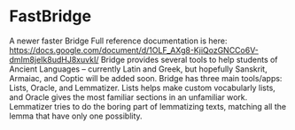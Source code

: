 # FastBridge
A newer faster Bridge 
Full reference documentation is here: https://docs.google.com/document/d/1OLF_AXg8-KjiQozGNCCo6V-dmIm8jeIk8udHJ8xuvkI/
Bridge provides several tools to help students of Ancient Languages – currently Latin and Greek, but hopefully Sanskrit, Armaiac, and Coptic will be added soon. 
Bridge has three main tools/apps: Lists, Oracle, and Lemmatizer. Lists helps make custom vocabularly lists, and Oracle gives the most familiar sections in an unfamiliar work.
Lemmatizer tries to do the boring part of lemmatizing texts, matching all the lemma that have only one possiblity. 
